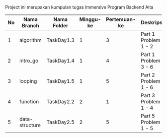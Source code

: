 Project ini merupakan kumpulan tugas Immersive Program Backend Alta

| No     | Nama Branch      | Nama Folder | Minggu-ke | Pertemuan-ke | Deskripsi            |
|--------|------------------|-------------|-----------|--------------|----------------------|
| 1      | algorithm        | TaskDay1.3  | 1         | 3            | Part 1 Problem 1 - 2 | 
| 2      | intro_go         | TaskDay1.4  | 1         | 4            | Part 1 Problem 3 - 6 |
| 3      | looping          | TaskDay1.5  | 1         | 5            | Part 2 Problem 1 - 6 |
| 4      | function         | TaskDay2.2  | 2         | 1            | Part 3 Problem 1 - 4 |
| 5      | data-structure   | TaskDay2.5  | 2         | 5            | Part 5 Problem 1 - 5 |


